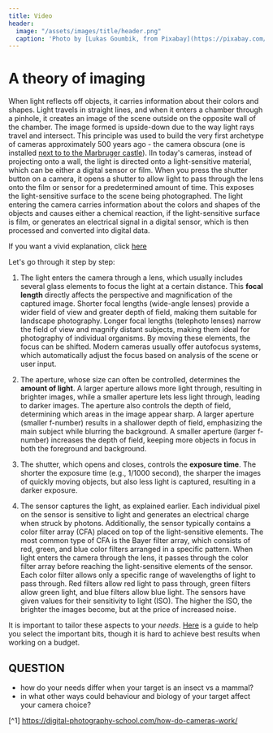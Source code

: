 ```yaml
---
title: Video
header:
  image: "/assets/images/title/header.png"
  caption: 'Photo by [Lukas Goumbik, from Pixabay](https://pixabay.com/de/users/goumbik-3752482/?utm_source=link-attribution&utm_medium=referral&utm_campaign=image&utm_content=2055522){:target="_blank"}'
---
```



# A theory of imaging


When light reflects off objects, it carries information about their colors and shapes. Light travels in straight lines, and when it enters a chamber through a pinhole, it creates an image of the scene outside on the opposite wall of the chamber. The image formed is upside-down due to the way light rays travel and intersect. This principle was used to build the very first archetype of cameras approximately 500 years ago - the camera obscura (one is installed [next to to the Marbruger castle](https://www.uni-marburg.de/de/fb13/fachbereich/profil/camera-obscura)). IIn today's cameras, instead of projecting onto a wall, the light is directed onto a light-sensitive material, which can be either a digital sensor or film. When you press the shutter button on a camera, it opens a shutter to allow light to pass through the lens onto the film or sensor for a predetermined amount of time. This exposes the light-sensitive surface to the scene being photographed. The light entering the camera carries information about the colors and shapes of the objects and causes either a chemical reaction, if the light-sensitive surface is film, or generates an electrical signal in a digital sensor, which is then processed and converted into digital data.

If you want a vivid explanation, click [here](https://ocw.mit.edu/courses/res-2-006-girls-who-build-cameras-summer-2016/pages/digital-cameras/)

Let's go through it step by step:


1) The light enters the camera through a lens, which usually includes several glass elements to focus the light at a certain distance. This **focal length** directly affects the perspective and magnification of the captured image. Shorter focal lengths (wide-angle lenses) provide a wider field of view and greater depth of field, making them suitable for landscape photography. Longer focal lengths (telephoto lenses) narrow the field of view and magnify distant subjects, making them ideal for photography of individual organisms.
By moving these elements, the focus can be shifted. Modern cameras usually offer autofocus systems, which automatically adjust the focus based on analysis of the scene or user input.

2) The aperture, whose size can often be controlled, determines the **amount of light**. A larger aperture allows more light through, resulting in brighter images, while a smaller aperture lets less light through, leading to darker images. The aperture also controls the depth of field, determining which areas in the image appear sharp. A larger aperture (smaller f-number) results in a shallower depth of field, emphasizing the main subject while blurring the background. A smaller aperture (larger f-number) increases the depth of field, keeping more objects in focus in both the foreground and background.

3) The shutter, which opens and closes, controls the **exposure time**. The shorter the exposure time (e.g., 1/1000 second), the sharper the images of quickly moving objects, but also less light is captured, resulting in a darker exposure.

4) The sensor captures the light, as explained earlier. Each individual pixel on the sensor is sensitive to light and generates an electrical charge when struck by photons. Additionally, the sensor typically contains a color filter array (CFA) placed on top of the light-sensitive elements. The most common type of CFA is the Bayer filter array, which consists of red, green, and blue color filters arranged in a specific pattern. When light enters the camera through the lens, it passes through the color filter array before reaching the light-sensitive elements of the sensor. Each color filter allows only a specific range of wavelengths of light to pass through. Red filters allow red light to pass through, green filters allow green light, and blue filters allow blue light. The sensors have given values for their sensitivity to light (ISO). The higher the ISO, the brighter the images become, but at the price of increased noise.

It is important to tailor these aspects to your *needs*. [Here](https://digital-photography-school.com/mastering-the-exposure-triangle-for-newbies/) is a guide to help you select the important bits, though it is hard to achieve best results when working on a budget. 

## QUESTION
* how do your needs differ when your target is an insect vs a mammal?
* in what other ways could behaviour and biology of your target affect your camera choice?

[^1] https://digital-photography-school.com/how-do-cameras-work/